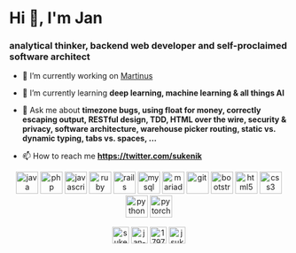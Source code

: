 # Hi 👋, I'm Jan
### analytical thinker, backend web developer and self-proclaimed software architect</h3>

- 🔭 I’m currently working on [Martinus](https://www.martinus.sk/)

- 🌱 I’m currently learning **deep learning, machine learning & all things AI**

- 💬 Ask me about **timezone bugs, using float for money, correctly escaping output, RESTful design, TDD, HTML over the wire, security & privacy, software architecture, warehouse picker routing, static vs. dynamic typing, tabs vs. spaces, ...**

- 📫 How to reach me **https://twitter.com/sukenik**

<p align="center">
  <img src="https://devicons.github.io/devicon/devicon.git/icons/java/java-original-wordmark.svg" alt="java" width="40" height="40"/>
  <img src="https://devicons.github.io/devicon/devicon.git/icons/php/php-original.svg" alt="php" width="40" height="40"/>
  <img src="https://devicons.github.io/devicon/devicon.git/icons/javascript/javascript-original.svg" alt="javascript" width="40" height="40"/>
  <img src="https://devicons.github.io/devicon/devicon.git/icons/ruby/ruby-original-wordmark.svg" alt="ruby" width="40" height="40"/>
  <img src="https://devicons.github.io/devicon/devicon.git/icons/rails/rails-original-wordmark.svg" alt="rails" width="40" height="40"/>
  <img src="https://devicons.github.io/devicon/devicon.git/icons/mysql/mysql-original-wordmark.svg" alt="mysql" width="40" height="40"/>
  <img src="https://www.vectorlogo.zone/logos/mariadb/mariadb-icon.svg" alt="mariadb" width="40" height="40"/>  
  <img src="https://www.vectorlogo.zone/logos/git-scm/git-scm-icon.svg" alt="git" width="40" height="40"/>
  <img src="https://devicons.github.io/devicon/devicon.git/icons/bootstrap/bootstrap-plain.svg" alt="bootstrap" width="40" height="40"/>
  <img src="https://devicons.github.io/devicon/devicon.git/icons/html5/html5-original-wordmark.svg" alt="html5" width="40" height="40"/>
  <img src="https://devicons.github.io/devicon/devicon.git/icons/css3/css3-original-wordmark.svg" alt="css3" width="40" height="40"/>
  <img src="https://devicons.github.io/devicon/devicon.git/icons/python/python-original.svg" alt="python" width="40" height="40"/>
  <img src="https://www.vectorlogo.zone/logos/pytorch/pytorch-icon.svg" alt="pytorch" width="40" height="40"/>
</p>

<p align="center">
<a href="https://twitter.com/sukenik" target="blank"><img align="center" src="https://cdn.jsdelivr.net/npm/simple-icons@3.0.1/icons/twitter.svg" alt="sukenik" height="30" width="30" /></a>
<a href="https://linkedin.com/in/jan-sukenik" target="blank"><img align="center" src="https://cdn.jsdelivr.net/npm/simple-icons@3.0.1/icons/linkedin.svg" alt="jan-sukenik" height="30" width="30" /></a>
<a href="https://stackoverflow.com/users/1797945" target="blank"><img align="center" src="https://cdn.jsdelivr.net/npm/simple-icons@3.0.1/icons/stackoverflow.svg" alt="1797945" height="30" width="30" /></a>
<a href="https://instagram.com/jsukenik" target="blank"><img align="center" src="https://cdn.jsdelivr.net/npm/simple-icons@3.0.1/icons/instagram.svg" alt="jsukenik" height="30" width="30" /></a>
</p>

